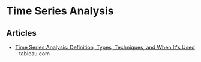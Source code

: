 # Time Series Analysis


## Articles
* [Time Series Analysis: Definition, Types, Techniques, and When It's Used](https://www.tableau.com/learn/articles/time-series-analysis) - tableau.com

